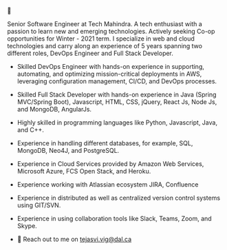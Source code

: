 :slightly_smiling_face: 

Senior Software Engineer at Tech Mahindra. A tech enthusiast with a passion to learn new and emerging technologies. Actively seeking Co-op opportunities for Winter - 2021 term. I specialize in web and cloud technologies and carry along an experience of 5 years spanning two different roles, DevOps Engineer and Full Stack Developer.

* Skilled DevOps Engineer with hands-on experience in supporting, automating, and optimizing mission-critical deployments in AWS, leveraging configuration management, CI/CD, and DevOps processes.

* Skilled Full Stack Developer with hands-on experience in Java (Spring MVC/Spring Boot), Javascript, HTML, CSS, jQuery, React Js, Node Js, and MongoDB, AngularJs.

* Highly skilled in programming languages like Python, Javascript, Java, and C++.

* Experience in handling different databases, for example, SQL, MongoDB, Neo4J, and PostgreSQL.

* Experience in Cloud Services provided by Amazon Web Services, Microsoft Azure, FCS Open Stack, and Heroku.

* Experience working with Atlassian ecosystem JIRA, Confluence

* Experience in distributed as well as centralized version control systems using GIT/SVN.

* Experience in using collaboration tools like Slack, Teams, Zoom, and Skype.

* :e-mail: Reach out to me on tejasvi.vig@dal.ca
